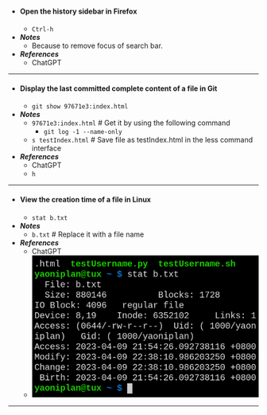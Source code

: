 - #### Open the history sidebar in Firefox
    - `Ctrl-h`
- ***Notes***
    - Because to remove focus of search bar.
- ***References***
    - ChatGPT
- ---
- #### Display the last committed complete content of a file in Git
    - `git show 97671e3:index.html`
- ***Notes***
    - `97671e3:index.html` # Get it by using the following command
        - `git log -1 --name-only`
    - `s testIndex.html` # Save file as testIndex.html in the less command interface
- ***References***
    - ChatGPT
    - `h`
- ---
- #### View the creation time of a file in Linux
    - `stat b.txt`
- ***Notes***
    - `b.txt` # Replace it with a file name
- ***References***
    - ChatGPT
    - ![2023-04-09_22-39.png](../assets/2023-04-09_22-39.png)
- ---
